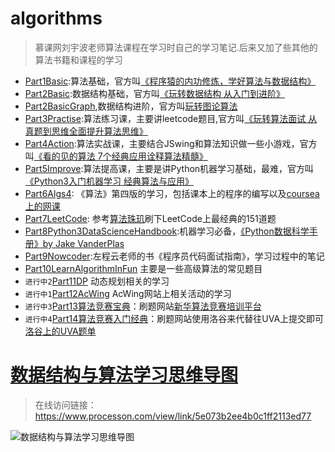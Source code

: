 # algorithms

> 慕课网刘宇波老师算法课程在学习时自己的学习笔记.后来又加了些其他的算法书籍和课程的学习

- [Part1Basic](Part1Basic):算法基础，官方叫[《程序猿的内功修炼，学好算法与数据结构》](https://coding.imooc.com/learn/list/71.html) 
- [Part2Basic](Part2Basic):数据结构基础，官方叫[《玩转数据结构 从入门到进阶》]( https://coding.imooc.com/class/207.html)
- [Part2BasicGraph](Part2BasicGraph),数据结构进阶，官方叫[玩转图论算法](https://coding.imooc.com/learn/list/370.html)
- [Part3Practise](Part3Practise):算法练习课，主要讲leetcode题目,官方叫[《玩转算法面试 从真题到思维全面提升算法思维》](https://coding.imooc.com/learn/list/82.html)
- [Part4Action](Part4Action):算法实战课，主要结合JSwing和算法知识做一些小游戏，官方叫[《看的见的算法 7个经典应用诠释算法精髓》](https://coding.imooc.com/learn/list/138.html)
- [Part5Improve](Part5Improve):算法提高课，主要是讲Python机器学习基础，最难，官方叫[《Python3入门机器学习 经典算法与应用》](https://coding.imooc.com/learn/list/169.html)
- [Part6Algs4](Part6Algs4): 《算法》第四版的学习，包括课本上的程序的编写以及[coursea上的网课](https://algs4.cs.princeton.edu/home/)
- [Part7LeetCode](Part7LeetCode): 参考[算法珠玑](https://legacy.gitbook.com/book/soulmachine/algorithm-essentials/details)刷下LeetCode上最经典的151道题
- [Part8Python3DataScienceHandbook](Part8Python3DataScienceHandbook):机器学习必备，[《Python数据科学手册》by Jake VanderPlas](https://github.com/jakevdp/PythonDataScienceHandbook)
- [Part9Nowcoder](https://www.nowcoder.com/ta/programmer-code-interview-guide):左程云老师的书《程序员代码面试指南》，学习过程中的笔记
- [Part10LearnAlgorithmInFun](https://item.jd.com/15217435879.html) 主要是一些高级算法的常见题目
- `进行中2`[Part11DP](Part11DP) 动态规划相关的学习
- `进行中1`[Part12AcWing](Part12AcWing) AcWing网站上相关活动的学习
- `进行中3`[Part13算法竞赛宝典](https://item.jd.com/10647765316.html)：刷题网站[新华算法竞赛培训平台](http://www.razxhoi.com)
- `进行中4`[Part14算法竞赛入门经典](https://item.jd.com/23264090575.html)：刷题网站使用洛谷来代替往UVA上提交即可[洛谷上的UVA题单](https://www.luogu.com.cn/problem/list?type=UVA&page=1)

# [数据结构与算法学习思维导图](https://www.processon.com/mindmap/5e070a12e4b0125e2924e136)
> 在线访问链接： https://www.processon.com/view/link/5e073b2ee4b0c1ff2113ed77

![数据结构与算法学习思维导图](http://assets.processon.com/chart_image/5e070a12e4b0125e2924e139.png)